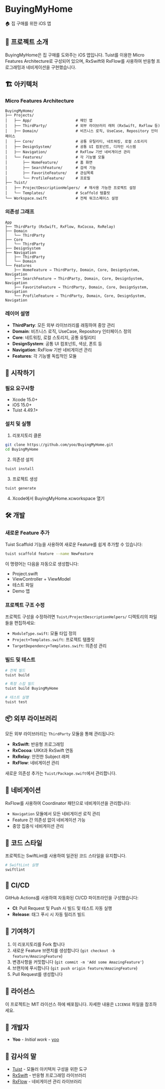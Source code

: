 # BuyingMyHome

🏠 집 구매를 위한 iOS 앱

## 📱 프로젝트 소개

BuyingMyHome은 집 구매를 도와주는 iOS 앱입니다. Tuist를 이용한 Micro Features Architecture로 구성되어 있으며, RxSwift와 RxFlow를 사용하여 반응형 프로그래밍과 네비게이션을 구현했습니다.

## 🏗️ 아키텍처

### Micro Features Architecture

```
BuyingMyHome/
├── Projects/
│   ├── App/                    # 메인 앱
│   ├── ThirdParty/             # 외부 라이브러리 래퍼 (RxSwift, RxFlow 등)
│   ├── Domain/                 # 비즈니스 로직, UseCase, Repository 인터페이스
│   ├── Core/                   # 공통 유틸리티, 네트워킹, 로컬 스토리지
│   ├── DesignSystem/           # 공통 UI 컴포넌트, 디자인 시스템
│   ├── Navigation/             # RxFlow 기반 네비게이션 관리
│   └── Features/               # 각 기능별 모듈
│       ├── HomeFeature/        # 홈 화면
│       ├── SearchFeature/      # 검색 기능
│       ├── FavoriteFeature/    # 관심목록
│       └── ProfileFeature/     # 프로필
├── Tuist/
│   ├── ProjectDescriptionHelpers/  # 재사용 가능한 프로젝트 설정
│   └── Templates/              # Scaffold 템플릿
└── Workspace.swift             # 전체 워크스페이스 설정
```

### 의존성 그래프

```
App
├── ThirdParty (RxSwift, RxFlow, RxCocoa, RxRelay)
├── Domain
│   └── ThirdParty
├── Core
│   └── ThirdParty
├── DesignSystem
├── Navigation
│   ├── ThirdParty
│   └── Domain
└── Features
    ├── HomeFeature → ThirdParty, Domain, Core, DesignSystem, Navigation
    ├── SearchFeature → ThirdParty, Domain, Core, DesignSystem, Navigation
    ├── FavoriteFeature → ThirdParty, Domain, Core, DesignSystem, Navigation
    └── ProfileFeature → ThirdParty, Domain, Core, DesignSystem, Navigation
```

### 레이어 설명

- **ThirdParty**: 모든 외부 라이브러리를 래핑하여 중앙 관리
- **Domain**: 비즈니스 로직, UseCase, Repository 인터페이스 정의
- **Core**: 네트워킹, 로컬 스토리지, 공통 유틸리티
- **DesignSystem**: 공통 UI 컴포넌트, 색상, 폰트 등
- **Navigation**: RxFlow 기반 네비게이션 관리
- **Features**: 각 기능별 독립적인 모듈

## 🚀 시작하기

### 필요 요구사항

- Xcode 15.0+
- iOS 15.0+
- Tuist 4.49.1+

### 설치 및 실행

1. 리포지토리 클론
```bash
git clone https://github.com/yoo/BuyingMyHome.git
cd BuyingMyHome
```

2. 의존성 설치
```bash
tuist install
```

3. 프로젝트 생성
```bash
tuist generate
```

4. Xcode에서 BuyingMyHome.xcworkspace 열기

## 🛠️ 개발

### 새로운 Feature 추가

Tuist Scaffold 기능을 사용하여 새로운 Feature를 쉽게 추가할 수 있습니다:

```bash
tuist scaffold feature --name NewFeature
```

이 명령어는 다음을 자동으로 생성합니다:
- Project.swift
- ViewController + ViewModel
- 테스트 파일
- Demo 앱

### 프로젝트 구조 수정

프로젝트 구성을 수정하려면 `Tuist/ProjectDescriptionHelpers/` 디렉토리의 파일들을 편집하세요:

- `ModuleType.swift`: 모듈 타입 정의
- `Project+Templates.swift`: 프로젝트 템플릿
- `TargetDependency+Templates.swift`: 의존성 관리

### 빌드 및 테스트

```bash
# 전체 빌드
tuist build

# 특정 스킴 빌드
tuist build BuyingMyHome

# 테스트 실행
tuist test
```

## 📦 외부 라이브러리

모든 외부 라이브러리는 `ThirdParty` 모듈을 통해 관리됩니다:

- **RxSwift**: 반응형 프로그래밍
- **RxCocoa**: UIKit과 RxSwift 연동
- **RxRelay**: 안전한 Subject 래퍼
- **RxFlow**: 네비게이션 관리

새로운 의존성 추가는 `Tuist/Package.swift`에서 관리합니다.

## 🧭 네비게이션

RxFlow를 사용하여 Coordinator 패턴으로 네비게이션을 관리합니다:

- `Navigation` 모듈에서 모든 네비게이션 로직 관리
- Feature 간 의존성 없이 네비게이션 가능
- 중앙 집중식 네비게이션 관리

## 🔧 코드 스타일

프로젝트는 SwiftLint를 사용하여 일관된 코드 스타일을 유지합니다.

```bash
# SwiftLint 실행
swiftlint
```

## 🚀 CI/CD

GitHub Actions를 사용하여 자동화된 CI/CD 파이프라인을 구성했습니다:

- **CI**: Pull Request 및 Push 시 빌드 및 테스트 자동 실행
- **Release**: 태그 푸시 시 자동 릴리즈 빌드

## 📝 기여하기

1. 이 리포지토리를 Fork 합니다
2. 새로운 Feature 브랜치를 생성합니다 (`git checkout -b feature/AmazingFeature`)
3. 변경사항을 커밋합니다 (`git commit -m 'Add some AmazingFeature'`)
4. 브랜치에 푸시합니다 (`git push origin feature/AmazingFeature`)
5. Pull Request를 생성합니다

## 📄 라이선스

이 프로젝트는 MIT 라이선스 하에 배포됩니다. 자세한 내용은 `LICENSE` 파일을 참조하세요.

## 👥 개발자

- **Yoo** - *Initial work* - [yoo](https://github.com/yoo)

## 🙏 감사의 말

- [Tuist](https://tuist.io) - 모듈러 아키텍처 구성을 위한 도구
- [RxSwift](https://github.com/ReactiveX/RxSwift) - 반응형 프로그래밍 라이브러리
- [RxFlow](https://github.com/RxSwiftCommunity/RxFlow) - 네비게이션 관리 라이브러리 
